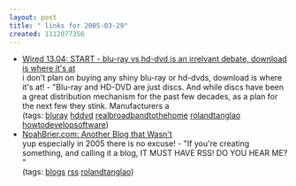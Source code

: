 ```yaml
---
layout: post
title: " links for 2005-03-29"
created: 1112077356
---
```

<ul class="delicious">
	<li>
		<div class="delicious-link"><a href="http://wired.com/wired/archive/13.04/start.html?pg=2">Wired 13.04: START - blu-ray vs hd-dvd is an irrelvant debate, download is where it's at</a></div>
		<div class="delicious-extended">i don't plan on buying any shiny blu-ray or hd-dvds, download is where it's at! - "Blu-ray and HD-DVD are just discs. And while discs have been a great distribution mechanism for the past few decades, as a plan for the next few they stink. Manufacturers a</div>
		<div class="delicious-tags">(tags: <a href="http://del.icio.us/rtanglao/bluray">bluray</a> <a href="http://del.icio.us/rtanglao/hddvd">hddvd</a> <a href="http://del.icio.us/rtanglao/realbroadbandtothehome">realbroadbandtothehome</a> <a href="http://del.icio.us/rtanglao/rolandtanglao">rolandtanglao</a> <a href="http://del.icio.us/rtanglao/howtodevelopsoftware">howtodevelopsoftware</a>)</div>
	</li>
	<li>
		<div class="delicious-link"><a href="http://www.noahbrier.com/archives/2005/03/another_blog_th.html">NoahBrier.com: Another Blog that Wasn't</a></div>
		<div class="delicious-extended">yup especially in 2005 there is no excuse! - "If you're creating something, and calling it a blog, IT MUST HAVE RSS! DO YOU HEAR ME? "</div>
		<div class="delicious-tags">(tags: <a href="http://del.icio.us/rtanglao/blogs">blogs</a> <a href="http://del.icio.us/rtanglao/rss">rss</a> <a href="http://del.icio.us/rtanglao/rolandtanglao">rolandtanglao</a>)</div>
	</li>
</ul>


